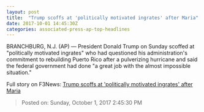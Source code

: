 ```yaml
---
layout: post
title:  "Trump scoffs at 'politically motivated ingrates' after Maria"
date: 2017-10-01 14:45:30Z
categories: associated-press-ap-top-headlines
---
```


BRANCHBURG, N.J. (AP) — President Donald Trump on Sunday scoffed at "politically motivated ingrates" who had questioned his administration's commitment to rebuilding Puerto Rico after a pulverizing hurricane and said the federal government had done "a great job with the almost impossible situation."


Full story on F3News: [Trump scoffs at 'politically motivated ingrates' after Maria](http://www.f3nws.com/n/2ajzrC)

> Posted on: Sunday, October 1, 2017 2:45:30 PM
